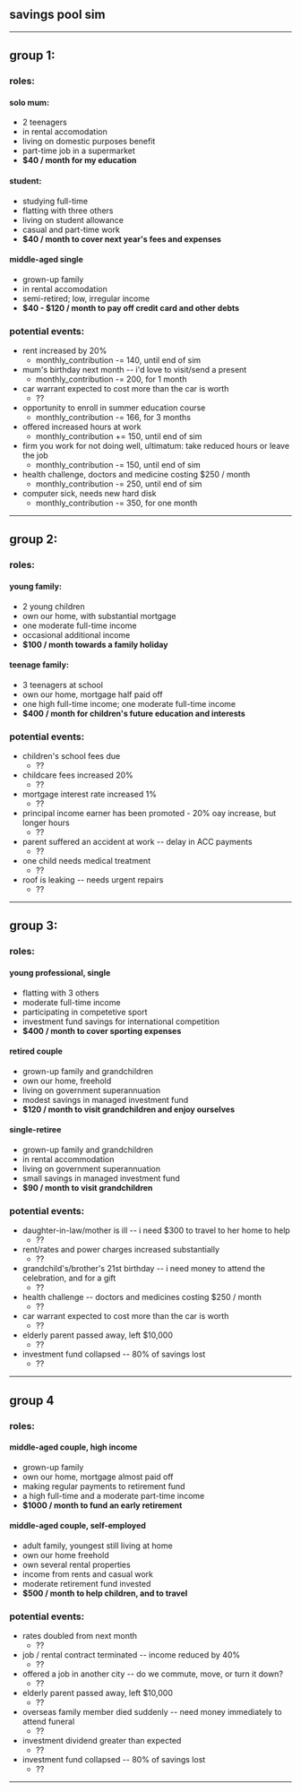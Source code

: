 ## savings pool sim

---

## group 1:

### roles:

#### solo mum:
  - 2 teenagers
  - in rental accomodation
  - living on domestic purposes benefit
  - part-time job in a supermarket
  - **$40 / month for my education**

#### student:
  - studying full-time
  - flatting with three others
  - living on student allowance
  - casual and part-time work
  - **$40 / month to cover next year's fees and expenses**

#### middle-aged single
  - grown-up family
  - in rental accomodation
  - semi-retired; low, irregular income
  - **$40 - $120 / month to pay off credit card and other debts**

### potential events:
  - rent increased by 20%
    - monthly_contribution -= 140, until end of sim
  - mum's birthday next month -- i'd love to visit/send a present
    - monthly_contribution -= 200, for 1 month
  - car warrant expected to cost more than the car is worth
    - ??
  - opportunity to enroll in summer education course
    - monthly_contribution -= 166, for 3 months
  - offered increased hours at work
    - monthly_contribution += 150, until end of sim
  - firm you work for not doing well, ultimatum: take reduced hours or leave the job
    - monthly_contribution -= 150, until end of sim
  - health challenge, doctors and medicine costing $250 / month
    - monthly_contribution -= 250, until end of sim
  - computer sick, needs new hard disk
    - monthly_contribution -= 350, for one month

---

## group 2:

### roles:

#### young family:
  - 2 young children
  - own our home, with substantial mortgage
  - one moderate full-time income
  - occasional additional income
  - **$100 / month towards a family holiday**

#### teenage family:
  - 3 teenagers at school
  - own our home, mortgage half paid off
  - one high full-time income; one moderate full-time income
  - **$400 / month for children's future education and interests**

### potential events:
  - children's school fees due
    - ??
  - childcare fees increased 20%
    - ??
  - mortgage interest rate increased 1%
    - ??
  - principal income earner has been promoted - 20% oay increase, but longer hours
    - ??
  - parent suffered an accident at work -- delay in ACC payments
    - ??
  - one child needs medical treatment
    - ??
  - roof is leaking -- needs urgent repairs
    - ??

---

## group 3:

### roles:

#### young professional, single
  - flatting with 3 others
  - moderate full-time income
  - participating in competetive sport
  - investment fund savings for international competition
  - **$400 / month to cover sporting expenses**

#### retired couple
  - grown-up family and grandchildren
  - own our home, freehold
  - living on government superannuation
  - modest savings in managed investment fund
  - **$120 / month to visit grandchildren and enjoy ourselves**

#### single-retiree
  - grown-up family and grandchildren
  - in rental accommodation
  - living on government superannuation
  - small savings in managed investment fund
  - **$90 / month to visit grandchildren**

### potential events:
  - daughter-in-law/mother is ill -- i need $300 to travel to her home to help
    - ??
  - rent/rates and power charges increased substantially
    - ??
  - grandchild's/brother's 21st birthday -- i need money to attend the celebration, and for a gift
    - ??
  - health challenge -- doctors and medicines costing $250 / month
    - ??
  - car warrant expected to cost more than the car is worth
    - ??
  - elderly parent passed away, left $10,000
    - ??
  - investment fund collapsed -- 80% of savings lost
    - ??

---

## group 4

### roles:

#### middle-aged couple, high income
  - grown-up family
  - own our home, mortgage almost paid off
  - making regular payments to retirement fund
  - a high full-time and a moderate part-time income
  - **$1000 / month to fund an early retirement**

#### middle-aged couple, self-employed
  - adult family, youngest still living at home
  - own our home freehold
  - own several rental properties
  - income from rents and casual work
  - moderate retirement fund invested
  - **$500 / month to help children, and to travel**

### potential events:
  - rates doubled from next month
    - ??
  - job / rental contract terminated -- income reduced by 40%
    - ??
  - offered a job in another city -- do we commute, move, or turn it down?
    - ??
  - elderly parent passed away, left $10,000
    - ??
  - overseas family member died suddenly -- need money immediately to attend funeral
    - ??
  - investment dividend greater than expected
    - ??
  - investment fund collapsed -- 80% of savings lost
    - ??

---
